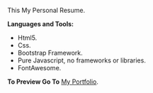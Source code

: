<p>This My Personal Resume.</p>
<p><strong>Languages and Tools:</strong></p>
<ul>
<li>Html5.</li>
<li>Css.</li>
<li>Bootstrap Framework.</li>
<li>Pure Javascript, no frameworks or libraries.</li>
<li>FontAwesome.</li>
</ul>
<p><strong>To Preview Go To</strong> <a href="https://saidpark.github.io/My-Portfolio" rel="nofollow">My Portfolio</a>.</p>
